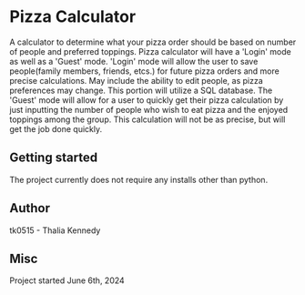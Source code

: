 # Pizza Calculator

A calculator to determine what your pizza order should be based on number of people and preferred toppings. 
Pizza calculator will have a 'Login' mode as well as a 'Guest' mode. 'Login' mode will allow the user to save people(family members,
friends, etcs.) for future pizza orders and more precise calculations. May include the ability to edit people, as pizza preferences may
change. This portion will utilize a SQL database. The 'Guest' mode will allow for a user to quickly get their pizza calculation by just
inputting the number of people who wish to eat pizza and the enjoyed toppings among the group. This calculation will not be as precise,
but will get the job done quickly. 

## Getting started

The project currently does not require any installs other than python.

## Author

tk0515 - Thalia Kennedy

## Misc

Project started June 6th, 2024